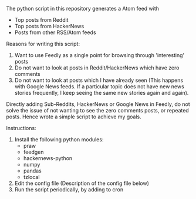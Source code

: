 The python script in this repository generates a Atom feed with
- Top posts from Reddit
- Top posts from HackerNews
- Posts from other RSS/Atom feeds


Reasons for writing this script:
1. Want to use Feedly as a single point for browsing through 'interesting' posts
2. Do not want to look at posts in Reddit/HackerNews which have zero comments
3. Do not want to look at posts which I have already seen (This happens with Google News feeds. If a particular topic does not have new news stories frequently, I keep seeing the same new stories again and again).

Directly adding Sub-Reddits, HackerNews or Google News in Feedly, do not solve the issue of not wanting to see the zero comments posts, or repeated posts. Hence wrote a simple script to achieve my goals.


Instructions:
1. Install the following python modules:
   - praw
   - feedgen
   - hackernews-python
   - numpy
   - pandas
   - tzlocal
2. Edit the config file (Description of the config file below)
3. Run the script periodically, by adding to cron
